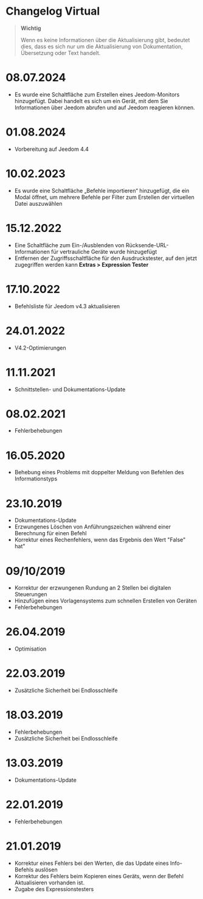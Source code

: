# Changelog Virtual

>**Wichtig**
>
>Wenn es keine Informationen über die Aktualisierung gibt, bedeutet dies, dass es sich nur um die Aktualisierung von Dokumentation, Übersetzung oder Text handelt.

# 08.07.2024

- Es wurde eine Schaltfläche zum Erstellen eines Jeedom-Monitors hinzugefügt. Dabei handelt es sich um ein Gerät, mit dem Sie Informationen über Jeedom abrufen und auf Jeedom reagieren können.

# 01.08.2024

- Vorbereitung auf Jeedom 4.4

# 10.02.2023

- Es wurde eine Schaltfläche „Befehle importieren“ hinzugefügt, die ein Modal öffnet, um mehrere Befehle per Filter zum Erstellen der virtuellen Datei auszuwählen

# 15.12.2022

- Eine Schaltfläche zum Ein-/Ausblenden von Rücksende-URL-Informationen für vertrauliche Geräte wurde hinzugefügt
- Entfernen der Zugriffsschaltfläche für den Ausdruckstester, auf den jetzt zugegriffen werden kann **Extras > Expression Tester**

# 17.10.2022

- Befehlsliste für Jeedom v4.3 aktualisieren

# 24.01.2022

- V4.2-Optimierungen

# 11.11.2021

- Schnittstellen- und Dokumentations-Update

# 08.02.2021

- Fehlerbehebungen

# 16.05.2020

- Behebung eines Problems mit doppelter Meldung von Befehlen des Informationstyps

# 23.10.2019

- Dokumentations-Update
- Erzwungenes Löschen von Anführungszeichen während einer Berechnung für einen Befehl
- Korrektur eines Rechenfehlers, wenn das Ergebnis den Wert "False" hat"

# 09/10/2019

- Korrektur der erzwungenen Rundung an 2 Stellen bei digitalen Steuerungen
- Hinzufügen eines Vorlagensystems zum schnellen Erstellen von Geräten
- Fehlerbehebungen

# 26.04.2019

- Optimisation

# 22.03.2019

- Zusätzliche Sicherheit bei Endlosschleife

# 18.03.2019

- Fehlerbehebungen
- Zusätzliche Sicherheit bei Endlosschleife

# 13.03.2019

- Dokumentations-Update

# 22.01.2019

- Fehlerbehebungen

# 21.01.2019

- Korrektur eines Fehlers bei den Werten, die das Update eines Info-Befehls auslösen
- Korrektur des Fehlers beim Kopieren eines Geräts, wenn der Befehl Aktualisieren vorhanden ist.
- Zugabe des Expressionstesters

